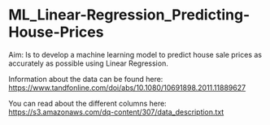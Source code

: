 # ML_Linear-Regression_Predicting-House-Prices
Aim: Is to develop a machine learning model to predict house sale prices as accurately as possible using Linear Regression.  

Information about the data can be found here: https://www.tandfonline.com/doi/abs/10.1080/10691898.2011.11889627 

You can read about the different columns here: https://s3.amazonaws.com/dq-content/307/data_description.txt


